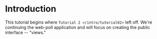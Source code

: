 # Introduction

This tutorial begins where `Tutorial 2 </intro/tutorial02>` left off. We're continuing the web-poll application and will focus on creating the public interface -- "views."
